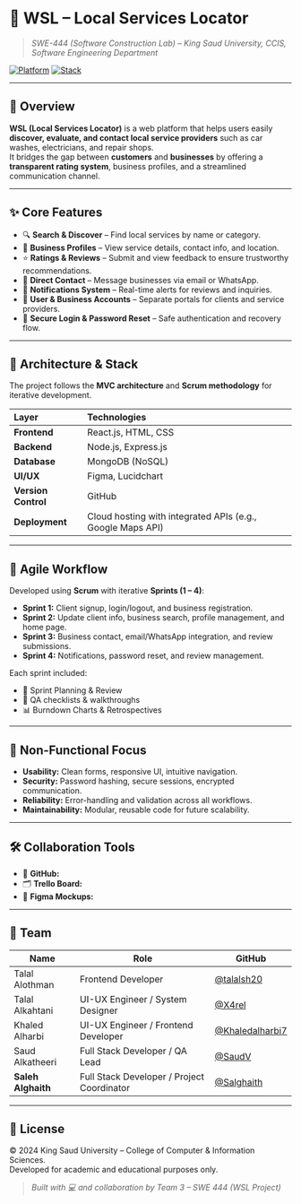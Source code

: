 # 🧭 WSL – Local Services Locator  
> *SWE-444 (Software Construction Lab) – King Saud University, CCIS, Software Engineering Department*  

[![Platform](https://img.shields.io/badge/platform-Web-green)](https://wsl-app.netlify.app/)
[![Stack](https://img.shields.io/badge/stack-MERN-lightgrey)](#)

---

## 🎯 Overview  
**WSL (Local Services Locator)** is a web platform that helps users easily **discover, evaluate, and contact local service providers** such as car washes, electricians, and repair shops.  
It bridges the gap between **customers** and **businesses** by offering a **transparent rating system**, business profiles, and a streamlined communication channel.

---

## ✨ Core Features  

- 🔍 **Search & Discover** – Find local services by name or category.  
- 🏪 **Business Profiles** – View service details, contact info, and location.  
- ⭐ **Ratings & Reviews** – Submit and view feedback to ensure trustworthy recommendations.  
- 💬 **Direct Contact** – Message businesses via email or WhatsApp.  
- 🔔 **Notifications System** – Real-time alerts for reviews and inquiries.  
- 👤 **User & Business Accounts** – Separate portals for clients and service providers.  
- 🔑 **Secure Login & Password Reset** – Safe authentication and recovery flow.

---

## 🧩 Architecture & Stack  

The project follows the **MVC architecture** and **Scrum methodology** for iterative development.

| Layer | Technologies |
|:------|:--------------|
| **Frontend** | React.js, HTML, CSS |
| **Backend** | Node.js, Express.js |
| **Database** | MongoDB (NoSQL) |
| **UI/UX** | Figma, Lucidchart |
| **Version Control** | GitHub |
| **Deployment** | Cloud hosting with integrated APIs (e.g., Google Maps API) |

---

## 🧪 Agile Workflow  

Developed using **Scrum** with iterative **Sprints (1 – 4)**:  
- **Sprint 1:** Client signup, login/logout, and business registration.  
- **Sprint 2:** Update client info, business search, profile management, and home page.  
- **Sprint 3:** Business contact, email/WhatsApp integration, and review submissions.  
- **Sprint 4:** Notifications, password reset, and review management.  

Each sprint included:
- 🧠 Sprint Planning & Review  
- 🧾 QA checklists & walkthroughs  
- 📊 Burndown Charts & Retrospectives  

---

## 🔐 Non-Functional Focus  

- **Usability:** Clean forms, responsive UI, intuitive navigation.  
- **Security:** Password hashing, secure sessions, encrypted communication.  
- **Reliability:** Error-handling and validation across all workflows.  
- **Maintainability:** Modular, reusable code for future scalability.  

---

## 🛠 Collaboration Tools  

- 🧰 **GitHub:**
- 🗂 **Trello Board:**
- 🎨 **Figma Mockups:**

---

## 👥 Team  

| Name | Role | GitHub |
|------|------|--------|
| Talal Alothman | Frontend Developer | [@talalsh20](https://github.com/talalsh20) |
| Talal Alkahtani | UI-UX Engineer / System Designer | [@X4rel](https://github.com/X4rel) |
| Khaled Alharbi | UI-UX Engineer / Frontend Developer | [@Khaledalharbi7](https://github.com/Khaledalharbi7) |
| Saud Alkatheeri | Full Stack Developer / QA Lead | [@SaudV](https://github.com/SaudV) |
| **Saleh Alghaith** | Full Stack Developer / Project Coordinator | [@Salghaith](https://github.com/Salghaith) |
 

---

## 📜 License  
© 2024 King Saud University – College of Computer & Information Sciences.  
Developed for academic and educational purposes only.  

> *Built with 💻 and collaboration by Team 3 – SWE 444 (WSL Project)*  
